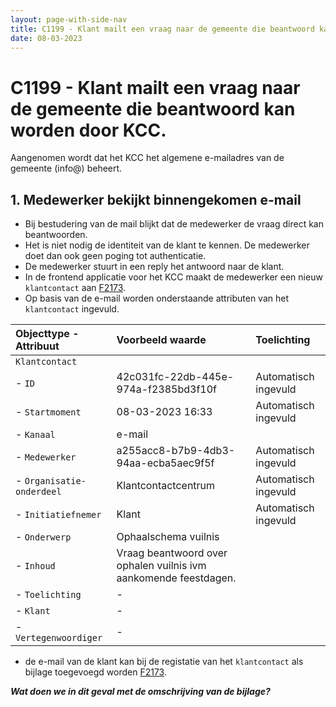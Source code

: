 ```yaml
---
layout: page-with-side-nav
title: C1199 - Klant mailt een vraag naar de gemeente die beantwoord kan worden door KCC.
date: 08-03-2023
---
```


# C1199 - Klant mailt een vraag naar de gemeente die beantwoord kan worden door KCC.

Aangenomen wordt dat het KCC het algemene e-mailadres van de gemeente (info@) beheert.

## 1. Medewerker bekijkt binnengekomen e-mail

- Bij bestudering van de mail blijkt dat de medewerker de vraag direct kan beantwoorden.
- Het is niet nodig de identiteit van de klant te kennen. De medewerker doet dan ook geen poging tot authenticatie.
- De medewerker stuurt in een reply het antwoord naar de klant.
- In de frontend applicatie voor het KCC maakt de medewerker een nieuw `klantcontact` aan [F2173](./2173.md).
- Op basis van de e-mail worden onderstaande attributen van het `klantcontact` ingevuld.

| Objecttype - Attribuut | Voorbeeld waarde | Toelichting |
| :----------- | :----------- | :----------- |
| `Klantcontact` | | |
| - `ID` | 42c031fc-22db-445e-974a-f2385bd3f10f | Automatisch ingevuld |
| - `Startmoment` | 08-03-2023 16:33 | Automatisch ingevuld |
| - `Kanaal` | e-mail |  | 
| - `Medewerker` | a255acc8-b7b9-4db3-94aa-ecba5aec9f5f | Automatisch ingevuld |
| - `Organisatie-onderdeel` | Klantcontactcentrum | Automatisch ingevuld |
| - `Initiatiefnemer` | Klant | Automatisch ingevuld |
| - `Onderwerp` | Ophaalschema vuilnis | |
| - `Inhoud` | Vraag beantwoord over ophalen vuilnis ivm aankomende feestdagen. | |
| - `Toelichting` | - | |
| - `Klant` | -| |
| - `Vertegenwoordiger` | - | |

- de e-mail van de klant kan bij de registatie van het `klantcontact` als bijlage toegevoegd worden [F2173](./2173.md).

___Wat doen we in dit geval met de omschrijving van de bijlage?___
